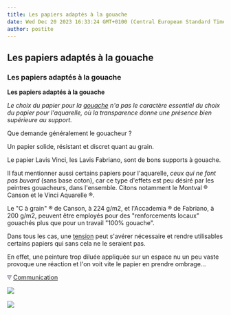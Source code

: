 ```yaml
---
title: Les papiers adaptés à la gouache
date: Wed Dec 20 2023 16:33:24 GMT+0100 (Central European Standard Time)
author: postite
---
```


## Les papiers adaptés à la gouache
### Les papiers adaptés à la gouache
 **Les papiers adaptés à la gouache**  

_Le choix du papier pour la [gouache](gouache.html) n'a pas le caractère essentiel du choix du papier pour l'aquarelle, où la transparence donne une présence bien supérieure au support._

Que demande généralement le gouacheur ?

Un papier solide, résistant et discret quant au grain.

Le papier Lavis Vinci, les Lavis Fabriano, sont de bons supports à gouache.

Il faut mentionner aussi certains papiers pour l'aquarelle, _ceux qui ne font pas buvard_ (sans base coton), car ce type d'effets est peu désiré par les peintres gouacheurs, dans l'ensemble. Citons notamment le Montval ® Canson et le Vinci Aquarelle ®.

Le "C à grain" ® de Canson, à 224 g/m2, et l'Accademia ® de Fabriano, à 200 g/m2, peuvent être employés pour des "renforcements locaux" gouachés plus que pour un travail "100% gouache".

Dans tous les cas, une [tension](tensiondupapier.html) peut s'avérer nécessaire et rendre utilisables certains papiers qui sans cela ne le seraient pas.

En effet, une peinture trop diluée appliquée sur un espace nu un peu vaste provoque une réaction et l'on voit vite le papier en prendre ombrage...



![](images/flechebas.gif) [Communication](http://www.artrealite.com/annonceurs.htm) 

[![](https://cbonvin.fr/sites/regie.artrealite.com/visuels/campagne1.png)](index-2.html#20131014)

![](https://cbonvin.fr/sites/regie.artrealite.com/visuels/campagne2.png)
